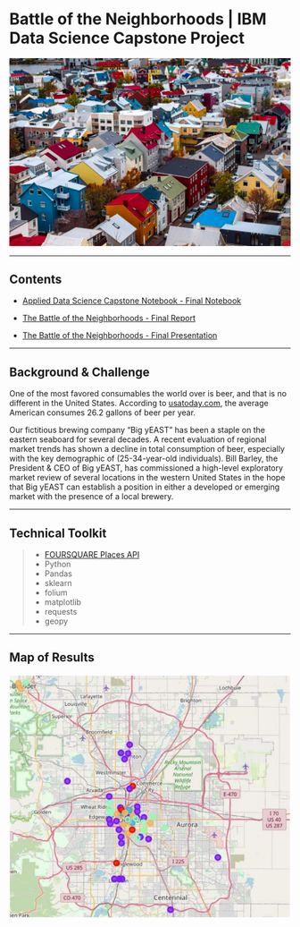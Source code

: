 # Battle of the Neighborhoods | IBM Data Science Capstone Project
![](Images/neighborhood.jpg)

---
## Contents

* [Applied Data Science Capstone Notebook - Final Notebook](https://github.com/gabeo13/IBM_Coursera_DS_Capstone/blob/master/Applied%20Data%20Science%20Capstone.ipynb)

* [The Battle of the Neighborhoods - Final Report](https://github.com/gabeo13/IBM_Coursera_DS_Capstone/blob/master/The%20Battle%20of%20the%20Neighborhoods%20-%20Report%20Final%20-Wk5.pdf)

* [The Battle of the Neighborhoods - Final Presentation](https://github.com/gabeo13/IBM_Coursera_DS_Capstone/blob/master/The%20Battle%20of%20the%20Neighborhoods%20-%20Presentation%20Final%20-%20Wk5.pdf)

---
## Background & Challenge
One of the most favored consumables the world over is beer, and that is no different in the United States. According to [usatoday.com](https://www.usatoday.com/story/money/2019/09/14/how-much-beer-did-the-average-person-drink-in-every-state/40109241/), the average American consumes 26.2 gallons of beer per year. 

Our fictitious brewing company “Big yEAST” has been a staple on the 
eastern seaboard for several decades. A recent evaluation of regional 
market trends has shown a decline in total consumption of beer, especially with the key demographic of (25-34-year-old individuals). Bill Barley, the President & CEO of Big yEAST, has commissioned a high-level exploratory market review of several locations in the western United States in the hope that Big yEAST can establish a position in either a developed or emerging market with the presence of a local brewery.

---
## Technical Toolkit

>* [FOURSQUARE Places API](https://foursquare.com/products/places/)
>* Python
>* Pandas
>* sklearn
>* folium
>* matplotlib
>* requests
>* geopy

---
## Map of Results

![](Images/kcluster_map.png)



